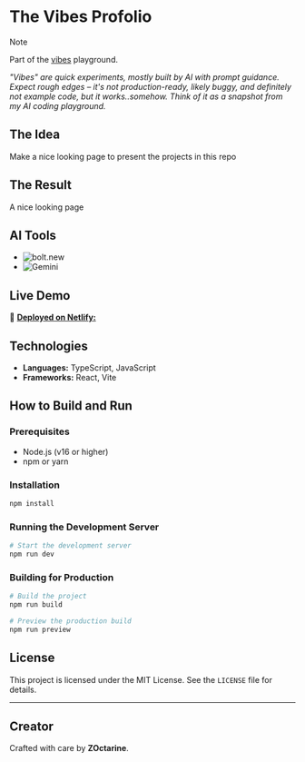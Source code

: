 # The Vibes Profolio

> [!NOTE] 
> Part of the [vibes](https://github.com/vibes) playground.
>
> *"Vibes" are quick experiments, mostly built by AI with prompt guidance. Expect rough edges – it's not production-ready, likely buggy, and definitely not example code, but it works..somehow. Think of it as a snapshot from my AI coding playground.*


## The Idea  
Make a nice looking page to present the projects in this repo

## The Result  
A nice looking page

## AI Tools
- ![bolt.new](https://img.shields.io/badge/Bolt.new-80%25-blue?style=social)
- ![Gemini](https://img.shields.io/badge/Gemini-images-blue?style=social)

## Live Demo  
🚀 [**Deployed on Netlify:**](https://gleaming-platypus-039e51.netlify.app/)

## Technologies  
- **Languages:** TypeScript, JavaScript  
- **Frameworks:** React, Vite  


## How to Build and Run  

### Prerequisites  
- Node.js (v16 or higher)  
- npm or yarn  

### Installation  
```bash
npm install
```

### Running the Development Server  
```bash
# Start the development server
npm run dev
```

### Building for Production  
```bash
# Build the project
npm run build

# Preview the production build
npm run preview
```

## License  
This project is licensed under the MIT License. See the `LICENSE` file for details.

---

## Creator  
Crafted with care by **ZOctarine**.
